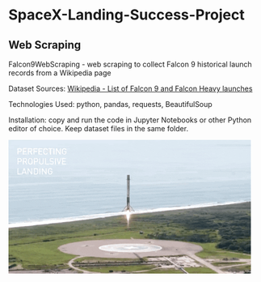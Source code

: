 # SpaceX-Landing-Success-Project

## Web Scraping
Falcon9WebScraping - web scraping to collect Falcon 9 historical launch records from a Wikipedia page  
     
Dataset Sources: 
[Wikipedia - List of Falcon 9 and Falcon Heavy launches](https://en.wikipedia.org/w/index.php?title=List_of_Falcon_9_and_Falcon_Heavy_launches&oldid=1027686922)

Technologies Used: python, pandas, requests, BeautifulSoup 

Installation: copy and run the code in Jupyter Notebooks or other Python editor of choice. Keep dataset files in the same folder.

![First_stage_landing](https://github.com/natvnu/SpaceX-Landing-Success-Project/blob/main/landing_1.gif?raw=true)



